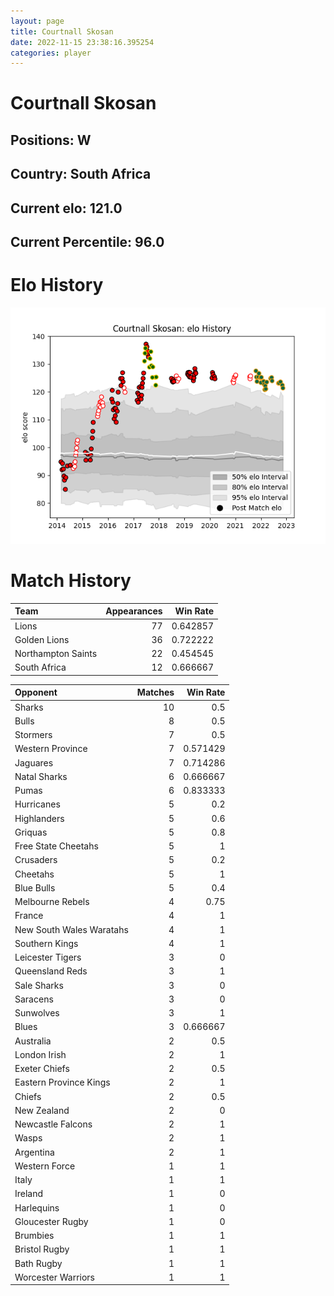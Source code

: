 ```yaml
---  
layout: page  
title: Courtnall Skosan  
date: 2022-11-15 23:38:16.395254  
categories: player  
---
```

# Courtnall Skosan

## Positions: W

## Country: South Africa

## Current elo: 121.0

## Current Percentile: 96.0

# Elo History


![elo history](history_CourtnallSkosan.png)
# Match History


| Team               |   Appearances |   Win Rate |
|:-------------------|--------------:|-----------:|
| Lions              |            77 |   0.642857 |
| Golden Lions       |            36 |   0.722222 |
| Northampton Saints |            22 |   0.454545 |
| South Africa       |            12 |   0.666667 |

| Opponent                 |   Matches |   Win Rate |
|:-------------------------|----------:|-----------:|
| Sharks                   |        10 |   0.5      |
| Bulls                    |         8 |   0.5      |
| Stormers                 |         7 |   0.5      |
| Western Province         |         7 |   0.571429 |
| Jaguares                 |         7 |   0.714286 |
| Natal Sharks             |         6 |   0.666667 |
| Pumas                    |         6 |   0.833333 |
| Hurricanes               |         5 |   0.2      |
| Highlanders              |         5 |   0.6      |
| Griquas                  |         5 |   0.8      |
| Free State Cheetahs      |         5 |   1        |
| Crusaders                |         5 |   0.2      |
| Cheetahs                 |         5 |   1        |
| Blue Bulls               |         5 |   0.4      |
| Melbourne Rebels         |         4 |   0.75     |
| France                   |         4 |   1        |
| New South Wales Waratahs |         4 |   1        |
| Southern Kings           |         4 |   1        |
| Leicester Tigers         |         3 |   0        |
| Queensland Reds          |         3 |   1        |
| Sale Sharks              |         3 |   0        |
| Saracens                 |         3 |   0        |
| Sunwolves                |         3 |   1        |
| Blues                    |         3 |   0.666667 |
| Australia                |         2 |   0.5      |
| London Irish             |         2 |   1        |
| Exeter Chiefs            |         2 |   0.5      |
| Eastern Province Kings   |         2 |   1        |
| Chiefs                   |         2 |   0.5      |
| New Zealand              |         2 |   0        |
| Newcastle Falcons        |         2 |   1        |
| Wasps                    |         2 |   1        |
| Argentina                |         2 |   1        |
| Western Force            |         1 |   1        |
| Italy                    |         1 |   1        |
| Ireland                  |         1 |   0        |
| Harlequins               |         1 |   0        |
| Gloucester Rugby         |         1 |   0        |
| Brumbies                 |         1 |   1        |
| Bristol Rugby            |         1 |   1        |
| Bath Rugby               |         1 |   1        |
| Worcester Warriors       |         1 |   1        |